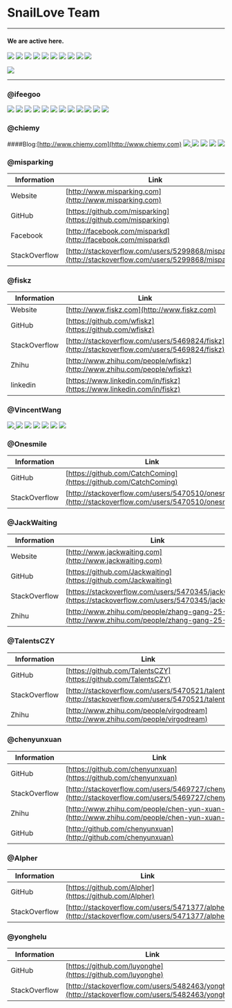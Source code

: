 # SnailLove Team

***

#### We are active here.

![](https://raw.githubusercontent.com/SnailLove/snaillove-team/master/resources/logo/github.png)  ![](https://raw.githubusercontent.com/SnailLove/snaillove-team/master/resources/logo/stackoverflow.png)  ![](https://raw.githubusercontent.com/SnailLove/snaillove-team/master/resources/logo/gitbook.png)  ![](https://raw.githubusercontent.com/SnailLove/snaillove-team/master/resources/logo/facebook.png)  ![](https://raw.githubusercontent.com/SnailLove/snaillove-team/master/resources/logo/twitter.png)  ![](https://raw.githubusercontent.com/SnailLove/snaillove-team/master/resources/logo/dribbble.png)  ![](https://raw.githubusercontent.com/SnailLove/snaillove-team/master/resources/logo/pinterest.png)  ![](https://raw.githubusercontent.com/SnailLove/snaillove-team/master/resources/logo/medium.png)  ![](https://raw.githubusercontent.com/SnailLove/snaillove-team/master/resources/logo/zhihu.png)  ![](https://raw.githubusercontent.com/SnailLove/snaillove-team/master/resources/logo/aboutme.png)

![](https://raw.githubusercontent.com/SnailLove/snaillove-team/master/resources/logo/linkedin.png)

***

### @ifeegoo

[![](https://raw.githubusercontent.com/SnailLove/snaillove-team/master/resources/logo/ifeegoo.png)](http://www.ifeegoo.com) 
[![](https://raw.githubusercontent.com/SnailLove/snaillove-team/master/resources/logo/github.png)](http://github.com/ifeegoo)  [![](https://raw.githubusercontent.com/SnailLove/snaillove-team/master/resources/logo/stackoverflow.png)](http://stackoverflow.com/users/2531888/ifeegoo)  [![](https://raw.githubusercontent.com/SnailLove/snaillove-team/master/resources/logo/gitbook.png)](http://www.gitbook.com/@ifeegoo)  [![](https://raw.githubusercontent.com/SnailLove/snaillove-team/master/resources/logo/facebook.png)](http://facebook.com/ifeegoo)  [![](https://raw.githubusercontent.com/SnailLove/snaillove-team/master/resources/logo/twitter.png)](http://twitter.com/ifeegoo)  [![](https://raw.githubusercontent.com/SnailLove/snaillove-team/master/resources/logo/dribbble.png)](http://dribbble.com/ifeegoo)  [![](https://raw.githubusercontent.com/SnailLove/snaillove-team/master/resources/logo/pinterest.png)](http://www.pinterest.com/ifeegoo)  [![](https://raw.githubusercontent.com/SnailLove/snaillove-team/master/resources/logo/medium.png)](http://medium.com/@ifeegoo)  [![](https://raw.githubusercontent.com/SnailLove/snaillove-team/master/resources/logo/zhihu.png)](http://www.zhihu.com/people/ifeegoo)  [![](https://raw.githubusercontent.com/SnailLove/snaillove-team/master/resources/logo/aboutme.png)](http://about.me/ifeegoo)
[![](https://raw.githubusercontent.com/SnailLove/snaillove-team/master/resources/logo/linkedin.png)](http://www.linkedin.com/in/ifeegoo)

### @chiemy
####Blog:[http://www.chiemy.com](http://www.chiemy.com)
[![](https://raw.githubusercontent.com/SnailLove/snaillove-team/master/resources/logo/github.png) ](http://github.com/chiemy)
  [![](https://raw.githubusercontent.com/SnailLove/snaillove-team/master/resources/logo/stackoverflow.png)](http://stackoverflow.com/users/2744948/chiemy)  [![](https://raw.githubusercontent.com/SnailLove/snaillove-team/master/resources/logo/facebook.png)](http://facebook.com/chiemyluo)  [![](https://raw.githubusercontent.com/SnailLove/snaillove-team/master/resources/logo/twitter.png)](http://twitter.com/chiemyluo)
  [![](https://raw.githubusercontent.com/SnailLove/snaillove-team/master/resources/logo/zhihu.png)](http://www.zhihu.com/people/chiemy)

### @misparking

| Information       | Link
| ------------------| -----------
| Website           | [http://www.misparking.com](http://www.misparking.com)
| GitHub            | [https://github.com/misparking](https://github.com/misparking)
| Facebook          | [http://facebook.com/misparkd](http://facebook.com/misparkd)
| StackOverflow     | [http://stackoverflow.com/users/5299868/misparking](http://stackoverflow.com/users/5299868/misparking)



### @fiskz

| Information         | Link
| ------------------- | -----------
| Website             | [http://www.fiskz.com](http://www.fiskz.com)
| GitHub              | [https://github.com/wfiskz](https://github.com/wfiskz)
| StackOverflow       | [http://stackoverflow.com/users/5469824/fiskz](http://stackoverflow.com/users/5469824/fiskz)
| Zhihu               | [http://www.zhihu.com/people/wfiskz](http://www.zhihu.com/people/wfiskz)
| linkedin            | [https://www.linkedin.com/in/fiskz](https://www.linkedin.com/in/fiskz)


### @VincentWang
[![](https://raw.githubusercontent.com/SnailLove/snaillove-team/master/resources/logo/github.png) ](http://github.com/subvin)
  [![](https://raw.githubusercontent.com/SnailLove/snaillove-team/master/resources/logo/stackoverflow.png)](http://stackoverflow.com/users/5467900/subvin)  [![](https://raw.githubusercontent.com/SnailLove/snaillove-team/master/resources/logo/facebook.png)](http://facebook.com/subvim)  [![](https://raw.githubusercontent.com/SnailLove/snaillove-team/master/resources/logo/twitter.png)](http://twitter.com/subvin)
  [![](https://raw.githubusercontent.com/SnailLove/snaillove-team/master/resources/logo/zhihu.png)](http://www.zhihu.com/people/subvin)  [![](https://raw.githubusercontent.com/SnailLove/snaillove-team/master/resources/logo/medium.png)](http://medium.com/@subvin)  [![](https://raw.githubusercontent.com/SnailLove/snaillove-team/master/resources/logo/gitbook.png)](http://www.gitbook.com/@subvin)
  
### @Onesmile

| Information         | Link
| ------------------- | -----------
| GitHub              | [https://github.com/CatchComing](https://github.com/CatchComing)
| StackOverflow       | [http://stackoverflow.com/users/5470510/onesmile](http://stackoverflow.com/users/5470510/onesmile)

### @JackWaiting

| Information         | Link
| ------------------- | -----------
| Website             | [http://www.jackwaiting.com](http://www.jackwaiting.com)
| GitHub              | [https://github.com/Jackwaiting](https://github.com/Jackwaiting)
| StackOverflow       | [https://stackoverflow.com/users/5470345/jackwaiting](https://stackoverflow.com/users/5470345/jackwaiting)
| Zhihu               | [http://www.zhihu.com/people/zhang-gang-25-35](http://www.zhihu.com/people/zhang-gang-25-35)

### @TalentsCZY

| Information         | Link
| ------------------- | -----------
| GitHub              | [https://github.com/TalentsCZY](https://github.com/TalentsCZY)
| StackOverflow       | [http://stackoverflow.com/users/5470521/talents](http://stackoverflow.com/users/5470521/talents)
| Zhihu               | [http://www.zhihu.com/people/virgodream](http://www.zhihu.com/people/virgodream)

### @chenyunxuan

| Information         | Link
| ------------------- | -----------
| GitHub              | [https://github.com/chenyunxuan](https://github.com/chenyunxuan)
| StackOverflow       | [http://stackoverflow.com/users/5469727/chenyunxuan](http://stackoverflow.com/users/5469727/chenyunxuan)
| Zhihu               | [http://www.zhihu.com/people/chen-yun-xuan-29](http://www.zhihu.com/people/chen-yun-xuan-29)
| GitHub              | [http://github.com/chenyunxuan](http://github.com/chenyunxuan)

### @Alpher

| Information         | Link
| ------------------- | -----------
| GitHub              | [https://github.com/Alpher](https://github.com/Alpher)
| StackOverflow       | [http://stackoverflow.com/users/5471377/alpher](http://stackoverflow.com/users/5471377/alpher)


### @yonghelu

| Information         | Link
| ------------------- | -----------
| GitHub              | [https://github.com/luyonghe](https://github.com/luyonghe)
| StackOverflow       | [http://stackoverflow.com/users/5482463/yonghelu](http://stackoverflow.com/users/5482463/yonghelu)
